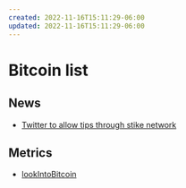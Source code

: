 ```yaml
---
created: 2022-11-16T15:11:29-06:00
updated: 2022-11-16T15:11:29-06:00
---
```

# Bitcoin list

## News

* [Twitter to allow tips through stike network](https://blog.twitter.com/en_us/topics/product/2021/bringing-tips-to-everyone)

## Metrics

* [lookIntoBitcoin](https://www.lookintobitcoin.com/)